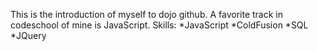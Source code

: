 This is the introduction of myself to dojo github.
A favorite track in codeschool of mine is JavaScript.
Skills:
*JavaScript
*ColdFusion
*SQL
*JQuery
